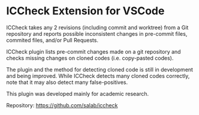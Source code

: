 # ICCheck Extension for VSCode

ICCheck takes any 2 revisions (including commit and worktree) from a Git repository
and reports possible inconsistent changes in pre-commit files, commited files, and/or Pull Requests.

ICCheck plugin lists pre-commit changes made on a git repository
and checks missing changes on cloned codes (i.e. copy-pasted codes).

The plugin and the method for detecting cloned code is still in development and being improved.
While ICCheck detects many cloned codes correctly, note that it may also detect many false-positives.

This plugin was developed mainly for academic research.

Repository: https://github.com/salab/iccheck

<!--
Extension template code is copied and modified from
https://github.com/microsoft/vscode-extension-samples/tree/main/lsp-sample.
-->
